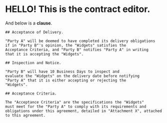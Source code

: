 # HELLO! This is the contract editor. 

And below is a **clause**.


``` <clause src="ap://acceptance-of-delivery@0.13.1#b5505785f4de9000be15687601d869cb1719df2f482cd57f3bf4fbd6774127bc" name="479adbb4-dc55-4d1a-ab12-b6c5e16900c0">
## Acceptance of Delivery.

"Party A" will be deemed to have completed its delivery obligations
if in "Party B"'s opinion, the "Widgets" satisfies the
Acceptance Criteria, and "Party B" notifies "Party A" in writing
that it is accepting the "Widgets".

## Inspection and Notice.

"Party B" will have 10 Business Days to inspect and
evaluate the "Widgets" on the delivery date before notifying
"Party A" that it is either accepting or rejecting the
"Widgets".

## Acceptance Criteria.

The "Acceptance Criteria" are the specifications the "Widgets"
must meet for the "Party A" to comply with its requirements and
obligations under this agreement, detailed in "Attachment X", attached
to this agreement.
```